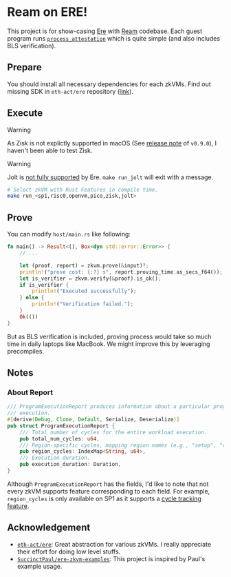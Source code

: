 # Ream on ERE!

This project is for show-casing [Ere](https://github.com/eth-act/ere) with [Ream](https://github.com/ReamLabs/ream) codebase. Each guest program runs [`process_attestation`](https://github.com/ethereum/consensus-specs/blob/dev/specs/electra/beacon-chain.md#modified-process_attestation) which is quite simple (and also includes BLS verification).

## Prepare

You should install all necessary dependencies for each zkVMs. Find out missing SDK in `eth-act/ere` repository ([link](https://github.com/eth-act/ere/tree/master/scripts/sdk_installers)).

## Execute

> [!Warning]
> As Zisk is not explictly supported in macOS (See [release note](https://github.com/0xPolygonHermez/zisk/releases/tag/v0.9.0) of `v0.9.0`), I haven't been able to test Zisk.

> [!Warning]
> Jolt is [not fully supported](https://github.com/eth-act/ere/blob/3da61c14cbefc2d15d50b982632af261277d1357/crates/ere-jolt/src/lib.rs#L54-L68) by Ere. `make run_jolt` will exit with a message.

```bash
# Select zkVM with Rust Features in compile time.
make run_<sp1,risc0,openvm,pico,zisk,jolt>
```

## Prove

You can modify `host/main.rs` like following:

```rust
fn main() -> Result<(), Box<dyn std::error::Error>> {
    // ...

    let (proof, report) = zkvm.prove(&input)?;
    println!("prove cost: {:?} s", report.proving_time.as_secs_f64());
    let is_verifier = zkvm.verify(&proof).is_ok();
    if is_verifier {
        println!("Executed successfully");
    } else {
        println!("Verification failed.");
    }
    Ok(())
}
```

But as BLS verification is included, proving process would take so much time in daily laptops like MacBook. We might improve this by leveraging precompiles.

## Notes

### About Report

```rust
/// ProgramExecutionReport produces information about a particular program
/// execution.
#[derive(Debug, Clone, Default, Serialize, Deserialize)]
pub struct ProgramExecutionReport {
    /// Total number of cycles for the entire workload execution.
    pub total_num_cycles: u64,
    /// Region-specific cycles, mapping region names (e.g., "setup", "compute") to their cycle counts.
    pub region_cycles: IndexMap<String, u64>,
    /// Execution duration.
    pub execution_duration: Duration,
}
```

Although `ProgramExecutionReport` has the fields, I'd like to note that not every zkVM supports feature corresponding to each field. For example, `region_cycles` is only available on SP1 as it supports a [cycle tracking feature](https://docs.succinct.xyz/docs/sp1/optimizing-programs/cycle-tracking).

## Acknowledgement

- [`eth-act/ere`](https://github.com/eth-act/ere): Great abstraction for various zkVMs. I really appreciate their effort for doing low level stuffs.
- [`SuccinctPaul/ere-zkvm-examples`](https://github.com/SuccinctPaul/ere-zkvm-examples): This project is inspired by Paul's example usage.